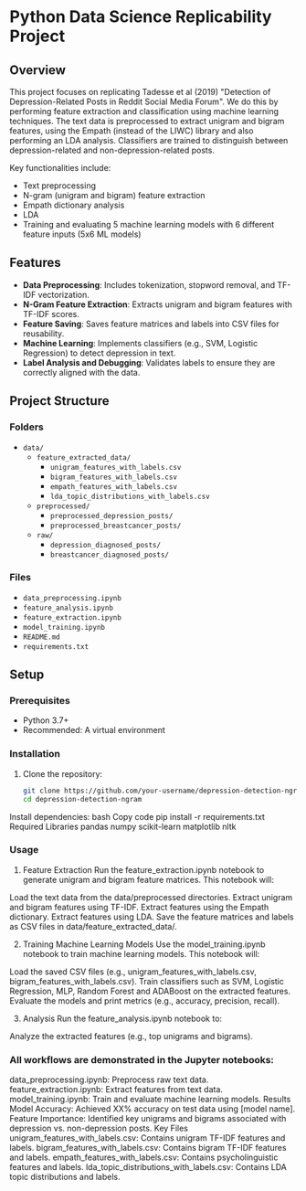 # Python Data Science Replicability Project

## Overview
This project focuses on replicating Tadesse et al (2019) "Detection of Depression-Related Posts in Reddit Social Media Forum". We do this by performing feature extraction and classification using machine learning techniques. The text data is preprocessed to extract unigram and bigram features, using the Empath (instead of the LIWC) library and also performing an LDA analysis. Classifiers are trained to distinguish between depression-related and non-depression-related posts.

Key functionalities include:
- Text preprocessing
- N-gram (unigram and bigram) feature extraction
- Empath dictionary analysis
- LDA
- Training and evaluating 5 machine learning models with 6 different feature inputs (5x6 ML models)

  
## Features
- **Data Preprocessing**: Includes tokenization, stopword removal, and TF-IDF vectorization.
- **N-Gram Feature Extraction**: Extracts unigram and bigram features with TF-IDF scores.
- **Feature Saving**: Saves feature matrices and labels into CSV files for reusability.
- **Machine Learning**: Implements classifiers (e.g., SVM, Logistic Regression) to detect depression in text.
- **Label Analysis and Debugging**: Validates labels to ensure they are correctly aligned with the data.

## Project Structure

### Folders
- `data/`
  - `feature_extracted_data/`
    - `unigram_features_with_labels.csv`
    - `bigram_features_with_labels.csv`
    - `empath_features_with_labels.csv`
    - `lda_topic_distributions_with_labels.csv`
  - `preprocessed/`
    - `preprocessed_depression_posts/`
    - `preprocessed_breastcancer_posts/`
  - `raw/`
    - `depression_diagnosed_posts/`
    - `breastcancer_diagnosed_posts/`

### Files
- `data_preprocessing.ipynb`
- `feature_analysis.ipynb`
- `feature_extraction.ipynb`
- `model_training.ipynb`
- `README.md`
- `requirements.txt`
## Setup

### Prerequisites
- Python 3.7+
- Recommended: A virtual environment

### Installation
1. Clone the repository:
   ```bash
   git clone https://github.com/your-username/depression-detection-ngram.git
   cd depression-detection-ngram
Install dependencies:
bash
Copy code
pip install -r requirements.txt
Required Libraries
pandas
numpy
scikit-learn
matplotlib
nltk

### Usage
1. Feature Extraction
Run the feature_extraction.ipynb notebook to generate unigram and bigram feature matrices. This notebook will:

Load the text data from the data/preprocessed directories.
Extract unigram and bigram features using TF-IDF. Extract features using the Empath dictionary. Extract features using LDA.
Save the feature matrices and labels as CSV files in data/feature_extracted_data/.

2. Training Machine Learning Models
Use the model_training.ipynb notebook to train machine learning models. This notebook will:

Load the saved CSV files (e.g., unigram_features_with_labels.csv, bigram_features_with_labels.csv).
Train classifiers such as SVM, Logistic Regression, MLP, Random Forest and ADABoost on the extracted features.
Evaluate the models and print metrics (e.g., accuracy, precision, recall).

3. Analysis
Run the feature_analysis.ipynb notebook to:

Analyze the extracted features (e.g., top unigrams and bigrams).


### All workflows are demonstrated in the Jupyter notebooks:

data_preprocessing.ipynb: Preprocess raw text data.
feature_extraction.ipynb: Extract features from text data.
model_training.ipynb: Train and evaluate machine learning models.
Results
Model Accuracy: Achieved XX% accuracy on test data using [model name].
Feature Importance: Identified key unigrams and bigrams associated with depression vs. non-depression posts.
Key Files
unigram_features_with_labels.csv: Contains unigram TF-IDF features and labels.
bigram_features_with_labels.csv: Contains bigram TF-IDF features and labels.
empath_features_with_labels.csv: Contains psycholinguistic features and labels.
lda_topic_distributions_with_labels.csv: Contains LDA topic distributions and labels.

